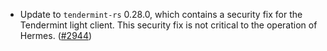 - Update to `tendermint-rs` 0.28.0, which contains a security fix for the
  Tendermint light client. This security fix is not critical to the operation of
  Hermes. ([#2944](https://github.com/informalsystems/hermes/issues/2944))